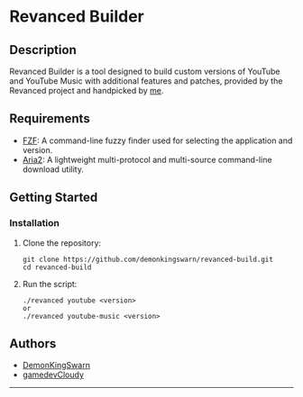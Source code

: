 # Revanced Builder

## Description

Revanced Builder is a tool designed to build custom versions of YouTube and YouTube Music with additional features and patches, provided by the Revanced project and handpicked by [me](https://github.com/DemonKingSwarn).

## Requirements

- [FZF](https://github.com/junegunn/fzf): A command-line fuzzy finder used for selecting the application and version.
- [Aria2](https://aria2.github.io/): A lightweight multi-protocol and multi-source command-line download utility.

## Getting Started

### Installation

1. Clone the repository:
   ```shell
   git clone https://github.com/demonkingswarn/revanced-build.git
   cd revanced-build
   ```

2. Run the script:
   ```shell
   ./revanced youtube <version>
   or
   ./revanced youtube-music <version>
   ```
## Authors

- [DemonKingSwarn](https://github.com/DemonKingSwarn)
- [gamedevCloudy](https://github.com/gamedevCloudy)

---
